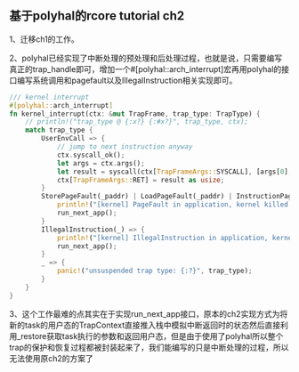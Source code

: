 ## 基于polyhal的rcore tutorial ch2

1、迁移ch1的工作。

2、polyhal已经实现了中断处理的预处理和后处理过程，也就是说，只需要编写真正的trap_handle即可，增加一个#[polyhal::arch_interrupt]宏再用polyhal的接口编写系统调用和pagefault以及IllegalInstruction相关实现即可。

```rust
/// kernel interrupt
#[polyhal::arch_interrupt]
fn kernel_interrupt(ctx: &mut TrapFrame, trap_type: TrapType) {
    // println!("trap_type @ {:x?} {:#x?}", trap_type, ctx);
    match trap_type {
        UserEnvCall => {
            // jump to next instruction anyway
            ctx.syscall_ok();
            let args = ctx.args();
            let result = syscall(ctx[TrapFrameArgs::SYSCALL], [args[0], args[1], args[2]]);
            ctx[TrapFrameArgs::RET] = result as usize;
        }
        StorePageFault(_paddr) | LoadPageFault(_paddr) | InstructionPageFault(_paddr) => {
            println!("[kernel] PageFault in application, kernel killed it.");
            run_next_app();
        }
        IllegalInstruction(_) => {
            println!("[kernel] IllegalInstruction in application, kernel killed it.");
            run_next_app();
        }
        _ => {
            panic!("unsuspended trap type: {:?}", trap_type);
        }
    }
}
```

3、这个工作最难的点其实在于实现run_next_app接口，原本的ch2实现方式为将新的task的用户态的TrapContext直接推入栈中模拟中断返回时的状态然后直接利用_restore获取task执行的参数和返回用户态，但是由于使用了polyhal所以整个trap的保护和恢复过程都被封装起来了，我们能编写的只是中断处理的过程，所以无法使用原ch2的方案了